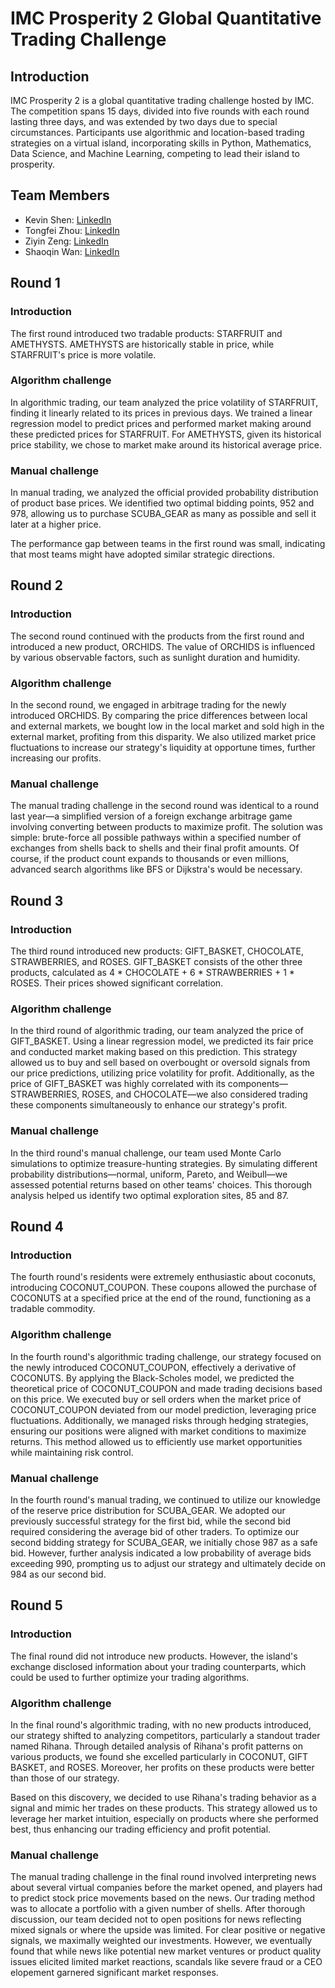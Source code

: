 
# IMC Prosperity 2 Global Quantitative Trading Challenge

## Introduction
IMC Prosperity 2 is a global quantitative trading challenge hosted by IMC. The competition spans 15 days, divided into five rounds with each round lasting three days, and was extended by two days due to special circumstances. Participants use algorithmic and location-based trading strategies on a virtual island, incorporating skills in Python, Mathematics, Data Science, and Machine Learning, competing to lead their island to prosperity.
## Team Members
- Kevin Shen: [LinkedIn](https://www.linkedin.com/in/kaiwen-shen/)
- Tongfei Zhou: [LinkedIn](https://www.linkedin.com/in/tongfei-zhou/)
- Ziyin Zeng: [LinkedIn](https://www.linkedin.com/in/ziyinzeng1998/)
- Shaoqin Wan: [LinkedIn](https://www.linkedin.com/in/shaoqin-wan/)

## Round 1 
### Introduction
The first round introduced two tradable products: STARFRUIT and AMETHYSTS. AMETHYSTS are historically stable in price, while STARFRUIT's price is more volatile.

### Algorithm challenge
In algorithmic trading, our team analyzed the price volatility of STARFRUIT, finding it linearly related to its prices in previous days. We trained a linear regression model to predict prices and performed market making around these predicted prices for STARFRUIT. For AMETHYSTS, given its historical price stability, we chose to market make around its historical average price.

### Manual challenge
In manual trading, we analyzed the official provided probability distribution of product base prices. We identified two optimal bidding points, 952 and 978, allowing us to purchase SCUBA_GEAR as many as possible and sell it later at a higher price.

The performance gap between teams in the first round was small, indicating that most teams might have adopted similar strategic directions.

## Round 2 
### Introduction
The second round continued with the products from the first round and introduced a new product, ORCHIDS. The value of ORCHIDS is influenced by various observable factors, such as sunlight duration and humidity.

### Algorithm challenge
In the second round, we engaged in arbitrage trading for the newly introduced ORCHIDS. By comparing the price differences between local and external markets, we bought low in the local market and sold high in the external market, profiting from this disparity. We also utilized market price fluctuations to increase our strategy's liquidity at opportune times, further increasing our profits.

### Manual challenge
The manual trading challenge in the second round was identical to a round last year—a simplified version of a foreign exchange arbitrage game involving converting between products to maximize profit. The solution was simple: brute-force all possible pathways within a specified number of exchanges from shells back to shells and their final profit amounts. Of course, if the product count expands to thousands or even millions, advanced search algorithms like BFS or Dijkstra's would be necessary.

## Round 3 
### Introduction
The third round introduced new products: GIFT_BASKET, CHOCOLATE, STRAWBERRIES, and ROSES. GIFT_BASKET consists of the other three products, calculated as 4 * CHOCOLATE + 6 * STRAWBERRIES + 1 * ROSES. Their prices showed significant correlation.

### Algorithm challenge
In the third round of algorithmic trading, our team analyzed the price of GIFT_BASKET. Using a linear regression model, we predicted its fair price and conducted market making based on this prediction. This strategy allowed us to buy and sell based on overbought or oversold signals from our price predictions, utilizing price volatility for profit. Additionally, as the price of GIFT_BASKET was highly correlated with its components—STRAWBERRIES, ROSES, and CHOCOLATE—we also considered trading these components simultaneously to enhance our strategy's profit.

### Manual challenge
In the third round's manual challenge, our team used Monte Carlo simulations to optimize treasure-hunting strategies. By simulating different probability distributions—normal, uniform, Pareto, and Weibull—we assessed potential returns based on other teams' choices. This thorough analysis helped us identify two optimal exploration sites, 85 and 87.

## Round 4 
### Introduction
The fourth round's residents were extremely enthusiastic about coconuts, introducing COCONUT_COUPON. These coupons allowed the purchase of COCONUTS at a specified price at the end of the round, functioning as a tradable commodity.

### Algorithm challenge
In the fourth round's algorithmic trading challenge, our strategy focused on the newly introduced COCONUT_COUPON, effectively a derivative of COCONUTS. By applying the Black-Scholes model, we predicted the theoretical price of COCONUT_COUPON and made trading decisions based on this price. We executed buy or sell orders when the market price of COCONUT_COUPON deviated from our model prediction, leveraging price fluctuations. Additionally, we managed risks through hedging strategies, ensuring our positions were aligned with market conditions to maximize returns. This method allowed us to efficiently use market opportunities while maintaining risk control.

### Manual challenge
In the fourth round's manual trading, we continued to utilize our knowledge of the reserve price distribution for SCUBA_GEAR. We adopted our previously successful strategy for the first bid, while the second bid required considering the average bid of other traders. To optimize our second bidding strategy for SCUBA_GEAR, we initially chose 987 as a safe bid. However, further analysis indicated a low probability of average bids exceeding 990, prompting us to adjust our strategy and ultimately decide on 984 as our second bid.

## Round 5 
### Introduction
The final round did not introduce new products. However, the island's exchange disclosed information about your trading counterparts, which could be used to further optimize your trading algorithms.

### Algorithm challenge
In the final round's algorithmic trading, with no new products introduced, our strategy shifted to analyzing competitors, particularly a standout trader named Rihana. Through detailed analysis of Rihana's profit patterns on various products, we found she excelled particularly in COCONUT, GIFT BASKET, and ROSES. Moreover, her profits on these products were better than those of our strategy.

Based on this discovery, we decided to use Rihana's trading behavior as a signal and mimic her trades on these products. This strategy allowed us to leverage her market intuition, especially on products where she performed best, thus enhancing our trading efficiency and profit potential.

### Manual challenge
The manual trading challenge in the final round involved interpreting news about several virtual companies before the market opened, and players had to predict stock price movements based on the news. Our trading method was to allocate a portfolio with a given number of shells. After thorough discussion, our team decided not to open positions for news reflecting mixed signals or where the upside was limited. For clear positive or negative signals, we maximally weighted our investments. However, we eventually found that while news like potential new market ventures or product quality issues elicited limited market reactions, scandals like severe fraud or a CEO elopement garnered significant market responses.
